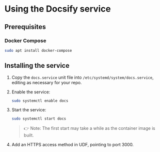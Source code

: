 # Using the Docsify service

## Prerequisites

### Docker Compose
```bash
sudo apt install docker-compose
```

## Installing the service

1. Copy the `docs.service` unit file into `/etc/systemd/system/docs.service`, editing as necessary for your repo.
   
2. Enable the service:
   ```bash
   sudo systemctl enable docs
   ```
3. Start the service:
   ```bash
   sudo systemctl start docs
   ```
   > :point_right: Note: The first start may take a while as the container image is built.

4. Add an HTTPS access method in UDF, pointing to port 3000.